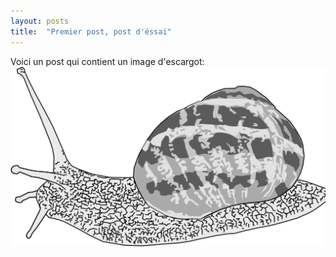 ```yaml
---
layout: posts
title:  "Premier post, post d'éssai"
---
```


Voici un post qui contient un image d'escargot:
![un escargot vectorisé](/assets/images/snail.png)

